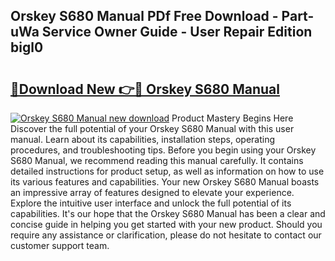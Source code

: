 ## Orskey S680 Manual PDf Free Download - Part-uWa Service Owner Guide - User Repair Edition bigl0

# <h2><a href="http://cf20909.oget.top/?id=Orskey+S680+Manual">🔗Download New 👉🔴 Orskey S680 Manual</a></h2>

[![Orskey S680 Manual new download](https://i.imgur.com/5g1atiW.png)](http://cf20909.oget.top/?id=Orskey+S680+Manual)
Product Mastery Begins Here Discover the full potential of your Orskey S680 Manual with this user manual. Learn about its capabilities, installation steps, operating procedures, and troubleshooting tips. Before you begin using your Orskey S680 Manual, we recommend reading this manual carefully. It contains detailed instructions for product setup, as well as information on how to use its various features and capabilities. Your new Orskey S680 Manual boasts an impressive array of features designed to elevate your experience. Explore the intuitive user interface and unlock the full potential of its capabilities. It's our hope that the Orskey S680 Manual has been a clear and concise guide in helping you get started with your new product. Should you require any assistance or clarification, please do not hesitate to contact our customer support team.
